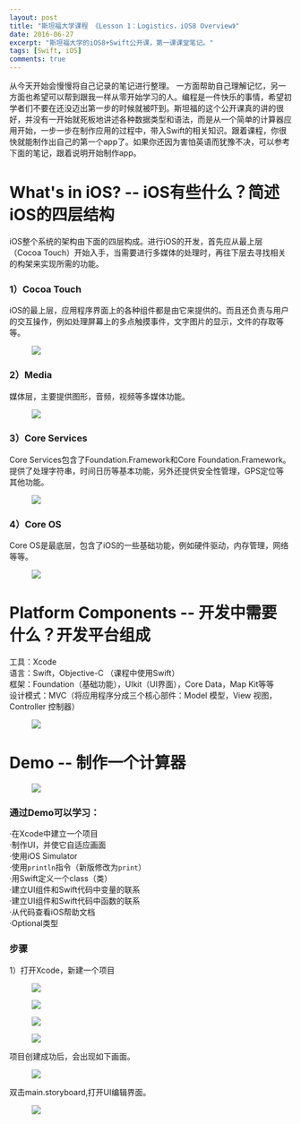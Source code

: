 ```yaml
---
layout: post
title: "斯坦福大学课程 《Lesson 1：Logistics，iOS8 Overview》"
date: 2016-06-27
excerpt: "斯坦福大学的iOS8+Swift公开课，第一课课堂笔记。"
tags: [Swift, iOS]
comments: true
---
```


从今天开始会慢慢将自己记录的笔记进行整理。
一方面帮助自己理解记忆，另一方面也希望可以帮到跟我一样从零开始学习的人。编程是一件快乐的事情，希望初学者们不要在还没迈出第一步的时候就被吓到。斯坦福的这个公开课真的讲的很好，并没有一开始就死板地讲述各种数据类型和语法，而是从一个简单的计算器应用开始，一步一步在制作应用的过程中，带入Swift的相关知识。跟着课程，你很快就能制作出自己的第一个app了。如果你还因为害怕英语而犹豫不决，可以参考下面的笔记，跟着说明开始制作app。

# What's in iOS? -- iOS有些什么？简述iOS的四层结构

iOS整个系统的架构由下面的四层构成。进行iOS的开发，首先应从最上层（Cocoa Touch）开始入手，当需要进行多媒体的处理时，再往下层去寻找相关的构架来实现所需的功能。

### 1）Cocoa Touch

iOS的最上层，应用程序界面上的各种组件都是由它来提供的。而且还负责与用户的交互操作，例如处理屏幕上的多点触摸事件，文字图片的显示，文件的存取等等。

<figure>
    <img src="/assets/img/iOS-Lesson1/1.png">
</figure>

### 2）Media

媒体层，主要提供图形，音频，视频等多媒体功能。

<figure>
    <img src="/assets/img/iOS-Lesson1/2.png">
</figure>

### 3）Core Services

Core Services包含了Foundation.Framework和Core Foundation.Framework。提供了处理字符串，时间日历等基本功能，另外还提供安全性管理，GPS定位等其他功能。

<figure>
    <img src="/assets/img/iOS-Lesson1/3.png">
</figure>

### 4）Core OS

Core OS是最底层，包含了iOS的一些基础功能，例如硬件驱动，内存管理，网络等等。

<figure>
    <img src="/assets/img/iOS-Lesson1/4.png">
</figure>

# Platform Components -- 开发中需要什么？开发平台组成

工具：Xcode <br>
语言：Swift，Objective-C （课程中使用Swift）<br>
框架：Foundation（基础功能），UIkit（UI界面），Core Data，Map Kit等等 <br>
设计模式：MVC（将应用程序分成三个核心部件：Model 模型，View 视图，Controller 控制器）<br>

<figure>
    <img src="/assets/img/iOS-Lesson1/5.png">
</figure>

# Demo -- 制作一个计算器

<figure>
    <img src="/assets/img/iOS-Lesson1/6.png">
</figure>

### 通过Demo可以学习：

·在Xcode中建立一个项目<br>
·制作UI，并使它自适应画面<br>
·使用iOS Simulator<br>
·使用`println`指令（新版修改为`print`）<br>
·用Swift定义一个class（类）<br>
·建立UI组件和Swift代码中变量的联系<br>
·建立UI组件和Swift代码中函数的联系<br>
·从代码查看iOS帮助文档<br>
·Optional类型<br>

### 步骤

1）打开Xcode，新建一个项目

<figure>
    <img src="/assets/img/iOS-Lesson1/7.png">
</figure>

<figure>
    <img src="/assets/img/iOS-Lesson1/8.png">
</figure>

<figure>
    <img src="/assets/img/iOS-Lesson1/9.png">
</figure>

<figure>
    <img src="/assets/img/iOS-Lesson1/10.png">
</figure>

项目创建成功后，会出现如下画面。<br>

<figure>
    <img src="/assets/img/iOS-Lesson1/11.png">
</figure>

双击main.storyboard,打开UI编辑界面。<br>

<figure>
    <img src="/assets/img/iOS-Lesson1/12.png">
</figure>




